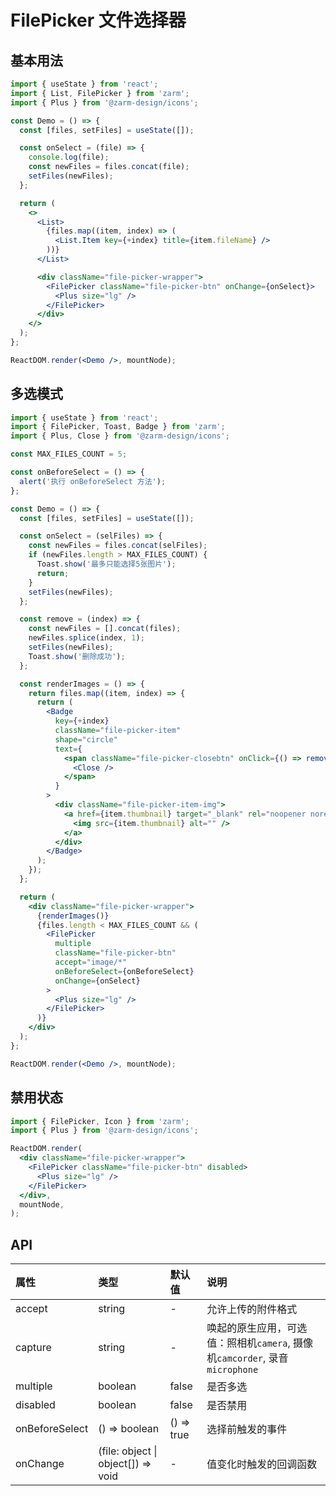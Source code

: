 # FilePicker 文件选择器

## 基本用法

```jsx
import { useState } from 'react';
import { List, FilePicker } from 'zarm';
import { Plus } from '@zarm-design/icons';

const Demo = () => {
  const [files, setFiles] = useState([]);

  const onSelect = (file) => {
    console.log(file);
    const newFiles = files.concat(file);
    setFiles(newFiles);
  };

  return (
    <>
      <List>
        {files.map((item, index) => (
          <List.Item key={+index} title={item.fileName} />
        ))}
      </List>

      <div className="file-picker-wrapper">
        <FilePicker className="file-picker-btn" onChange={onSelect}>
          <Plus size="lg" />
        </FilePicker>
      </div>
    </>
  );
};

ReactDOM.render(<Demo />, mountNode);
```

## 多选模式

```jsx
import { useState } from 'react';
import { FilePicker, Toast, Badge } from 'zarm';
import { Plus, Close } from '@zarm-design/icons';

const MAX_FILES_COUNT = 5;

const onBeforeSelect = () => {
  alert('执行 onBeforeSelect 方法');
};

const Demo = () => {
  const [files, setFiles] = useState([]);

  const onSelect = (selFiles) => {
    const newFiles = files.concat(selFiles);
    if (newFiles.length > MAX_FILES_COUNT) {
      Toast.show('最多只能选择5张图片');
      return;
    }
    setFiles(newFiles);
  };

  const remove = (index) => {
    const newFiles = [].concat(files);
    newFiles.splice(index, 1);
    setFiles(newFiles);
    Toast.show('删除成功');
  };

  const renderImages = () => {
    return files.map((item, index) => {
      return (
        <Badge
          key={+index}
          className="file-picker-item"
          shape="circle"
          text={
            <span className="file-picker-closebtn" onClick={() => remove(index)}>
              <Close />
            </span>
          }
        >
          <div className="file-picker-item-img">
            <a href={item.thumbnail} target="_blank" rel="noopener noreferrer">
              <img src={item.thumbnail} alt="" />
            </a>
          </div>
        </Badge>
      );
    });
  };

  return (
    <div className="file-picker-wrapper">
      {renderImages()}
      {files.length < MAX_FILES_COUNT && (
        <FilePicker
          multiple
          className="file-picker-btn"
          accept="image/*"
          onBeforeSelect={onBeforeSelect}
          onChange={onSelect}
        >
          <Plus size="lg" />
        </FilePicker>
      )}
    </div>
  );
};

ReactDOM.render(<Demo />, mountNode);
```

## 禁用状态

```jsx
import { FilePicker, Icon } from 'zarm';
import { Plus } from '@zarm-design/icons';

ReactDOM.render(
  <div className="file-picker-wrapper">
    <FilePicker className="file-picker-btn" disabled>
      <Plus size="lg" />
    </FilePicker>
  </div>,
  mountNode,
);
```

## API

| 属性           | 类型                               | 默认值     | 说明                                                                        |
| :------------- | :--------------------------------- | :--------- | :-------------------------------------------------------------------------- |
| accept         | string                             | -          | 允许上传的附件格式                                                          |
| capture        | string                             | -          | 唤起的原生应用，可选值：照相机`camera`, 摄像机`camcorder`, 录音`microphone` |
| multiple       | boolean                            | false      | 是否多选                                                                    |
| disabled       | boolean                            | false      | 是否禁用                                                                    |
| onBeforeSelect | () => boolean                      | () => true | 选择前触发的事件                                                            |
| onChange       | (file: object \| object[]) => void | -          | 值变化时触发的回调函数                                                      |
